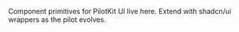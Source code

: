 Component primitives for PilotKit UI live here. Extend with shadcn/ui wrappers as the pilot evolves.
